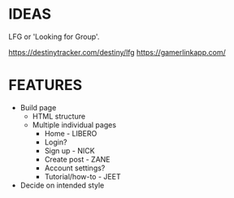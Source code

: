 # IDEAS
LFG or 'Looking for Group'.

https://destinytracker.com/destiny/lfg
https://gamerlinkapp.com/

# FEATURES
- Build page
    - HTML structure
    - Multiple individual pages
        - Home - LIBERO
        - Login?
        - Sign up - NICK
        - Create post - ZANE
        - Account settings?
        - Tutorial/how-to - JEET
- Decide on intended style
